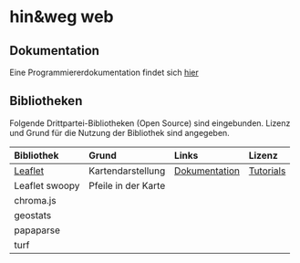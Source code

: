 # hin&weg web

## Dokumentation

Eine Programmiererdokumentation findet sich [hier](doc/Daten.md)

## Bibliotheken

Folgende Drittpartei-Bibliotheken (Open Source) sind eingebunden. Lizenz und Grund für die Nutzung der Bibliothek sind angegeben.

| Bibliothek | Grund | Links | Lizenz |
|:---|:---|:---|:---|
| [Leaflet](https://leafletjs.com) | Kartendarstellung | [Dokumentation](https://leafletjs.com/reference.html) | [Tutorials](https://leafletjs.com/examples.html) | [Quellcode](https://github.com/Leaflet/Leaflet) | [2-clause BSD](https://github.com/Leaflet/Leaflet/blob/main/LICENSE) |
| Leaflet swoopy | Pfeile in der Karte |
| chroma.js |
| geostats |
| papaparse |
| turf |